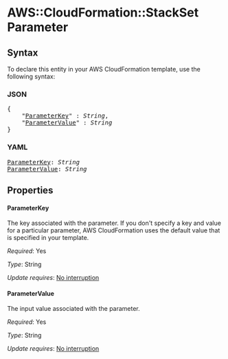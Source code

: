 # AWS::CloudFormation::StackSet Parameter

## Syntax

To declare this entity in your AWS CloudFormation template, use the following syntax:

### JSON

<pre>
{
    "<a href="#parameterkey" title="ParameterKey">ParameterKey</a>" : <i>String</i>,
    "<a href="#parametervalue" title="ParameterValue">ParameterValue</a>" : <i>String</i>
}
</pre>

### YAML

<pre>
<a href="#parameterkey" title="ParameterKey">ParameterKey</a>: <i>String</i>
<a href="#parametervalue" title="ParameterValue">ParameterValue</a>: <i>String</i>
</pre>

## Properties

#### ParameterKey

The key associated with the parameter. If you don't specify a key and value for a particular parameter, AWS CloudFormation uses the default value that is specified in your template.

_Required_: Yes

_Type_: String

_Update requires_: [No interruption](https://docs.aws.amazon.com/AWSCloudFormation/latest/UserGuide/using-cfn-updating-stacks-update-behaviors.html#update-no-interrupt)

#### ParameterValue

The input value associated with the parameter.

_Required_: Yes

_Type_: String

_Update requires_: [No interruption](https://docs.aws.amazon.com/AWSCloudFormation/latest/UserGuide/using-cfn-updating-stacks-update-behaviors.html#update-no-interrupt)

